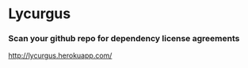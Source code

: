 # Lycurgus
### Scan your github repo for dependency license agreements

http://lycurgus.herokuapp.com/
